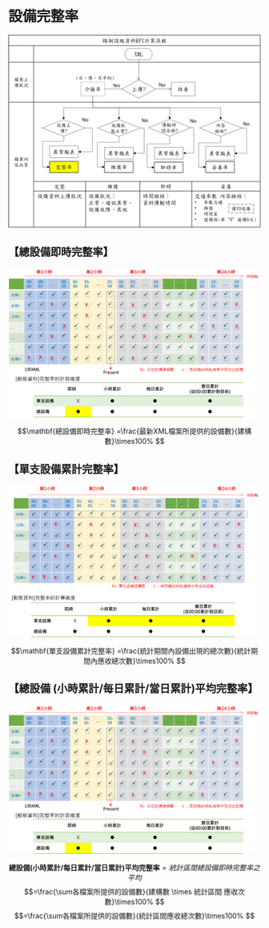 # 設備完整率




     
     
   ![路側設施資料完整率KPI計算流程](https://github.com/trafficmotc/UploadInformation/blob/master/KPI/KPI%E8%A8%88%E7%AE%97%E6%B5%81%E7%A8%8B%E4%B9%8B%E5%AE%8C%E6%95%B4%E7%8E%87.png)
     



## 【總設備即時完整率】

  
   ![總設備即時完整率](https://github.com/trafficmotc/UploadInformation/blob/master/KPI/%E7%B8%BD%E8%A8%AD%E5%82%99%E5%8D%B3%E6%99%82%E5%AE%8C%E6%95%B4%E7%8E%87.png)
     
     
     

$$\mathbf{總設備即時完整率} =\frac{最新XML檔案所提供的設備數}{建構數}\times100% $$





## 【單支設備累計完整率】


  
   ![單支設備累計完整率](https://github.com/trafficmotc/UploadInformation/blob/master/KPI/%E5%96%AE%E6%94%AF%E8%A8%AD%E5%82%99%E5%AE%8C%E6%95%B4%E7%8E%87.png)




 $$\mathbf{單支設備累計完整率} =\frac{統計期間內設備出現的總次數}{統計期間內應收總次數}\times100% $$






## 【總設備 (小時累計/每日累計/當日累計)平均完整率】


  
   ![總設備 (小時累計/每日累計/當日累計)平均完整率](https://github.com/trafficmotc/UploadInformation/blob/master/KPI/%E7%B8%BD%E8%A8%AD%E5%82%99%E5%8D%B3%E6%99%82%E5%AE%8C%E6%95%B4%E7%8E%87.png)




 $$\mathbf{總設備 (小時累計/每日累計/當日累計)平均完整率} =統計區間總設備即時完整率之平均$$
 $$=\frac{\sum各檔案所提供的設備數}{建構數 \times 統計區間 應收次數}\times100% $$
 $$=\frac{\sum各檔案所提供的設備數}{統計區間應收總次數}\times100% $$
 

